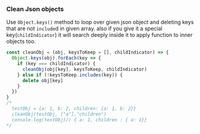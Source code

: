 ### Clean Json objects

Use `Object.keys()` method to loop over given json object and deleting keys that are not `include`d in given array.
also if you give it a special key(`childIndicator`) it will search deeply inside it to apply function to inner objects too.

```js
const cleanObj = (obj, keysToKeep = [], childIndicator) => {
  Object.keys(obj).forEach(key => {
    if (key === childIndicator) {
      cleanObj(obj[key], keysToKeep, childIndicator)
    } else if (!keysToKeep.includes(key)) {
      delete obj[key]
    }
  })
}
/*
  testObj = {a: 1, b: 2, children: {a: 1, b: 2}}
  cleanObj(testObj, ["a"],"children")
  console.log(testObj)// { a: 1, children : { a: 1}}
*/
```

